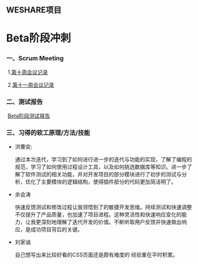 ## WESHARE项目

# Beta阶段冲刺

### 一、Scrum Meeting

​	1.[第十周会议记录](./week10.html)

​	2.[第十一周会议记录](./week11.html)

### 二、测试报告

​	[Beta阶段测试报告](./betaTesting.html)

### 三、习得的软工原理/方法/技能

- 洪曹奕:

  通过本次迭代，学习到了如何进行进一步的迭代与功能的实现，了解了编程的规范，学习了如何使用过程设计工具，以及如何挑选数据库等知识。进一步了解了软件测试的相关功能，并对开发项目的部分模块进行了初步的测试与分析，优化了主要模块的逻辑结构，使得插件部分的代码更加简洁明了。
  
- 余会涛

  快速反馈测试和修改过程让我领悟到了的敏捷开发思维。持续测试和快速调整不仅提升了产品质量，也加速了项目进程。这种灵活性和快速响应变化的能力，让我更深刻地理解了迭代开发的价值。不断听取用户反馈并快速做出响应，是成功项目背后的关键。
  
- 刘家诚

  自己想写出来比较好看的CSS页面还是颇有难度的 经验重在平时积累。
